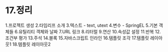 # 17.정리

1.프로젝트 생성
2.타임리프 소개
3.텍스트 - text, utext
4.변수 - SpringEL
5.기본 객체들
6.유틸리티 객체와 날짜
7.URL 링크
8.리터럴
9.연산
10.속성값 설정
11.반복
12.조건부 평가
13.주석
14.블록
15.자바스크립트 인라인
16.템플릿 조각
17.템플릿 레이아웃1
18.템플릿 레이아웃2